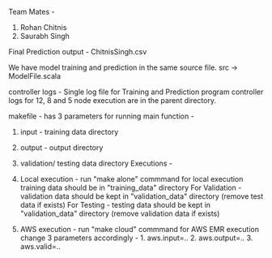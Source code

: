 Team Mates -
1. Rohan Chitnis
2. Saurabh Singh

Final Prediction output - ChitnisSingh.csv

We have model training and prediction in the same source file.
src -> ModelFile.scala

controller logs - Single log file for Training and Prediction program
controller logs for 12, 8 and 5 node execution are in the parent directory.


makefile -
has 3 parameters for running main function -
1. input - training data directory
2. output - output directory
3. validation/ testing data directory
Executions -
1. Local execution - 
	run "make alone" commmand for local execution
	training data should be in "training_data" directory
	For Validation - validation data should be kept in "validation_data" directory (remove test data if exists)
	For Testing - testing data should be kept in "validation_data" directory (remove validation data if exists)
	
2. AWS execution - 
	run "make cloud" commmand for AWS EMR execution
	change 3 parameters accordingly - 
		1. aws.input=.. 
		2. aws.output=..
		3. aws.valid=..

